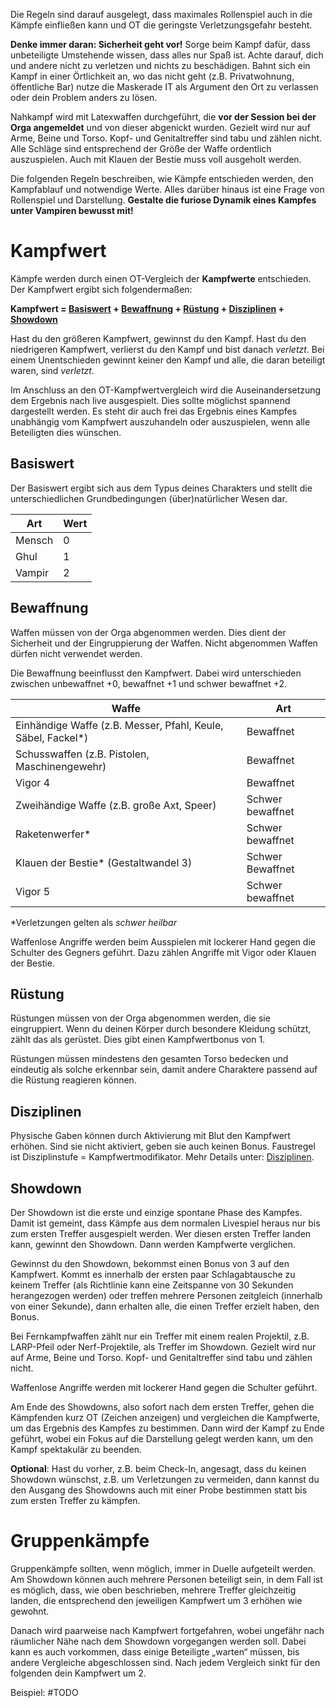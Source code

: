 Die Regeln sind darauf ausgelegt, dass maximales Rollenspiel auch in die Kämpfe einfließen kann und OT die geringste Verletzungsgefahr besteht. 

**Denke immer daran: Sicherheit geht vor!** Sorge beim Kampf dafür, dass unbeteiligte Umstehende wissen, dass alles nur Spaß ist. Achte darauf, dich und andere nicht zu verletzen und nichts zu beschädigen. Bahnt sich ein Kampf in einer Örtlichkeit an, wo das nicht geht (z.B. Privatwohnung, öffentliche Bar) nutze die Maskerade IT als Argument den Ort zu verlassen oder dein Problem anders zu lösen.

Nahkampf wird mit Latexwaffen durchgeführt, die **vor der Session bei der Orga angemeldet** und von dieser abgenickt wurden. Gezielt wird nur auf Arme, Beine und Torso. Kopf- und Genitaltreffer sind tabu und zählen nicht. Alle Schläge sind entsprechend der Größe der Waffe ordentlich auszuspielen. Auch mit Klauen der Bestie muss voll ausgeholt werden.

Die folgenden Regeln beschreiben, wie Kämpfe entschieden werden, den Kampfablauf und notwendige Werte. Alles darüber hinaus ist eine Frage von Rollenspiel und Darstellung. **Gestalte die furiose Dynamik eines Kampfes unter Vampiren bewusst mit!**

# Kampfwert

Kämpfe werden durch einen OT-Vergleich der **Kampfwerte** entschieden. Der Kampfwert ergibt sich folgendermaßen:

**Kampfwert = [Basiswert](##Basiswert) + [Bewaffnung](##Bewaffnung) + [Rüstung](##Rüstung) + [Disziplinen](##Disziplinen) + [Showdown](##Showdown)**

Hast du den größeren Kampfwert, gewinnst du den Kampf. Hast du den niedrigeren Kampfwert, verlierst du den Kampf und bist danach *verletzt*. Bei einem Unentschieden gewinnt keiner den Kampf und alle, die daran beteiligt waren, sind *verletzt*.

Im Anschluss an den OT-Kampfwertvergleich wird die Auseinandersetzung dem Ergebnis nach live ausgespielt. Dies sollte möglichst spannend dargestellt werden. Es steht dir auch frei das Ergebnis eines Kampfes unabhängig vom Kampfwert auszuhandeln oder auszuspielen, wenn alle Beteiligten dies wünschen.

## Basiswert

Der Basiswert ergibt sich aus dem Typus deines Charakters und stellt die unterschiedlichen Grundbedingungen (über)natürlicher Wesen dar.

| Art    | Wert |
| ------ | ---- |
| Mensch | 0    |
| Ghul   | 1    |
| Vampir | 2    |

## Bewaffnung

Waffen müssen von der Orga abgenommen werden. Dies dient der Sicherheit und der Eingruppierung der Waffen. Nicht abgenommen Waffen dürfen nicht verwendet werden. 

Die Bewaffnung beeinflusst den Kampfwert. Dabei wird unterschieden zwischen unbewaffnet +0, bewaffnet +1 und schwer bewaffnet +2.

| **Waffe**                                                    | **Art**          |
| ------------------------------------------------------------ | ---------------- |
| Einhändige Waffe (z.B. Messer, Pfahl, Keule, Säbel, Fackel*) | Bewaffnet        |
| Schusswaffen (z.B. Pistolen, Maschinengewehr)                | Bewaffnet        |
| Vigor 4                                                      | Bewaffnet        |
| Zweihändige Waffe (z.B. große Axt, Speer)                    | Schwer bewaffnet |
| Raketenwerfer*                                               | Schwer bewaffnet |
| Klauen der Bestie* (Gestaltwandel 3)                         | Schwer Bewaffnet |
| Vigor 5                                                      | Schwer bewaffnet |
\*Verletzungen gelten als *schwer heilbar*

Waffenlose Angriffe werden beim Ausspielen mit lockerer Hand gegen die Schulter des Gegners geführt. Dazu zählen Angriffe mit Vigor oder Klauen der Bestie.

## Rüstung

Rüstungen müssen von der Orga abgenommen werden, die sie eingruppiert. Wenn du deinen Körper durch besondere Kleidung schützt, zählt das als gerüstet. Dies gibt einen Kampfwertbonus von 1.

Rüstungen müssen mindestens den gesamten Torso bedecken und eindeutig als solche erkennbar sein, damit andere Charaktere passend auf die Rüstung reagieren können. 

## Disziplinen

Physische Gaben können durch Aktivierung mit Blut den Kampfwert erhöhen. Sind sie nicht aktiviert, geben sie auch keinen Bonus. Faustregel ist Disziplinstufe = Kampfwertmodifikator. Mehr Details unter: [Disziplinen](Disziplinen).

## Showdown

Der Showdown ist die erste und einzige spontane Phase des Kampfes. Damit ist gemeint, dass Kämpfe aus dem normalen Livespiel heraus nur bis zum ersten Treffer ausgespielt werden. Wer diesen ersten Treffer landen kann, gewinnt den Showdown. Dann werden Kampfwerte verglichen. 

Gewinnst du den Showdown, bekommst einen Bonus von 3 auf den Kampfwert. Kommt es innerhalb der ersten paar Schlagabtausche zu keinem Treffer (als Richtlinie kann eine Zeitspanne von 30 Sekunden herangezogen werden) oder treffen mehrere Personen zeitgleich (innerhalb von einer Sekunde), dann erhalten alle, die einen Treffer erzielt haben, den Bonus.

Bei Fernkampfwaffen zählt nur ein Treffer mit einem realen Projektil, z.B. LARP-Pfeil oder Nerf-Projektile, als Treffer im Showdown. Gezielt wird nur auf Arme, Beine und Torso. Kopf- und Genitaltreffer sind tabu und zählen nicht.

Waffenlose Angriffe werden mit lockerer Hand gegen die Schulter geführt.

Am Ende des Showdowns, also sofort nach dem ersten Treffer, gehen die Kämpfenden kurz OT (Zeichen anzeigen) und vergleichen die Kampfwerte, um das Ergebnis des Kampfes zu bestimmen. Dann wird der Kampf zu Ende geführt, wobei ein Fokus auf die Darstellung gelegt werden kann, um den Kampf spektakulär zu beenden.

**Optional**: Hast du vorher, z.B. beim Check-In, angesagt, dass du keinen Showdown wünschst, z.B. um Verletzungen zu vermeiden, dann kannst du den Ausgang des Showdowns auch mit einer Probe bestimmen statt bis zum ersten Treffer zu kämpfen. 

# Gruppenkämpfe

Gruppenkämpfe sollten, wenn möglich, immer in Duelle aufgeteilt werden. Am Showdown können auch mehrere Personen beteiligt sein, in dem Fall ist es möglich, dass, wie oben beschrieben, mehrere Treffer gleichzeitig landen, die entsprechend den jeweiligen Kampfwert um 3 erhöhen wie gewohnt.

Danach wird paarweise nach Kampfwert fortgefahren, wobei ungefähr nach räumlicher Nähe nach dem Showdown vorgegangen werden soll. Dabei kann es auch vorkommen, dass einige Beteiligte „warten“ müssen, bis andere Vergleiche abgeschlossen sind. Nach jedem Vergleich sinkt für den folgenden dein Kampfwert um 2.

Beispiel: #TODO
